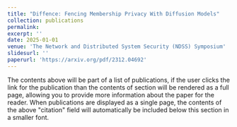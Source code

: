 ```yaml
---
title: "Diffence: Fencing Membership Privacy With Diffusion Models"
collection: publications
permalink: 
excerpt: ''
date: 2025-01-01
venue: 'The Network and Distributed System Security (NDSS) Symposium'
slidesurl: ''
paperurl: 'https://arxiv.org/pdf/2312.04692'
---
```


The contents above will be part of a list of publications, if the user clicks the link for the publication than the contents of section will be rendered as a full page, allowing you to provide more information about the paper for the reader. When publications are displayed as a single page, the contents of the above "citation" field will automatically be included below this section in a smaller font.

